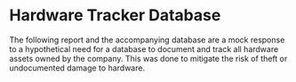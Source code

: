 # Hardware Tracker Database
The following report and the accompanying database are a mock response to a hypothetical need for a database to document and track all hardware assets owned by the company. This was done to mitigate the risk of theft or undocumented damage to hardware.

